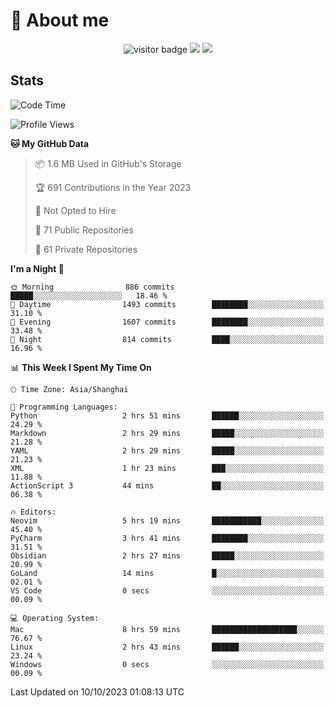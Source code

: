 <!-- ![](https://youpai.roccoshi.top/img/20200804214216.png) -->

# 🧐 About me
 
<p align="center">
<img src="https://visitor-badge.laobi.icu/badge?page_id=Lincest.Lincest&title=hits" alt="visitor badge"/>
<a href="mailto:imroccoshi@gmail.com"><img src="https://img.shields.io/badge/gmail-imroccoshi%40gmail.com-red"></a>
<a href="https://blog.roccoshi.top"><img src="https://img.shields.io/badge/blog-roccoshi-green"></a>
</p>

## Stats

<!--START_SECTION:waka-->
![Code Time](http://img.shields.io/badge/Code%20Time-619%20hrs%2013%20mins-blue)

![Profile Views](http://img.shields.io/badge/Profile%20Views-1-blue)

**🐱 My GitHub Data** 

> 📦 1.6 MB Used in GitHub's Storage 
 > 
> 🏆 691 Contributions in the Year 2023
 > 
> 🚫 Not Opted to Hire
 > 
> 📜 71 Public Repositories 
 > 
> 🔑 61 Private Repositories 
 > 
**I'm a Night 🦉** 

```text
🌞 Morning                886 commits         █████░░░░░░░░░░░░░░░░░░░░   18.46 % 
🌆 Daytime                1493 commits        ████████░░░░░░░░░░░░░░░░░   31.10 % 
🌃 Evening                1607 commits        ████████░░░░░░░░░░░░░░░░░   33.48 % 
🌙 Night                  814 commits         ████░░░░░░░░░░░░░░░░░░░░░   16.96 % 
```


📊 **This Week I Spent My Time On** 

```text
🕑︎ Time Zone: Asia/Shanghai

💬 Programming Languages: 
Python                   2 hrs 51 mins       ██████░░░░░░░░░░░░░░░░░░░   24.29 % 
Markdown                 2 hrs 29 mins       █████░░░░░░░░░░░░░░░░░░░░   21.28 % 
YAML                     2 hrs 29 mins       █████░░░░░░░░░░░░░░░░░░░░   21.23 % 
XML                      1 hr 23 mins        ███░░░░░░░░░░░░░░░░░░░░░░   11.88 % 
ActionScript 3           44 mins             ██░░░░░░░░░░░░░░░░░░░░░░░   06.38 % 

🔥 Editors: 
Neovim                   5 hrs 19 mins       ███████████░░░░░░░░░░░░░░   45.40 % 
PyCharm                  3 hrs 41 mins       ████████░░░░░░░░░░░░░░░░░   31.51 % 
Obsidian                 2 hrs 27 mins       █████░░░░░░░░░░░░░░░░░░░░   20.99 % 
GoLand                   14 mins             █░░░░░░░░░░░░░░░░░░░░░░░░   02.01 % 
VS Code                  0 secs              ░░░░░░░░░░░░░░░░░░░░░░░░░   00.09 % 

💻 Operating System: 
Mac                      8 hrs 59 mins       ███████████████████░░░░░░   76.67 % 
Linux                    2 hrs 43 mins       ██████░░░░░░░░░░░░░░░░░░░   23.24 % 
Windows                  0 secs              ░░░░░░░░░░░░░░░░░░░░░░░░░   00.09 % 
```


 Last Updated on 10/10/2023 01:08:13 UTC
<!--END_SECTION:waka-->


